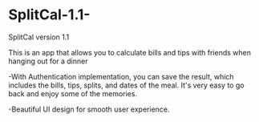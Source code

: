 # SplitCal-1.1-
SplitCal version 1.1

This is an app that allows you to calculate bills and tips with friends when hanging out for a dinner

-With Authentication implementation, you can save the result, which includes the bills, tips, splits, and dates of the meal. It's very easy to go back and enjoy some of the memories.

-Beautiful UI design for smooth user experience.

